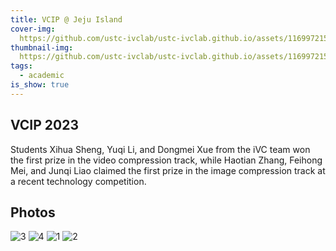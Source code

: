 ```yaml
---
title: VCIP @ Jeju Island
cover-img: 
  https://github.com/ustc-ivclab/ustc-ivclab.github.io/assets/116997215/6899ee6d-655a-40fe-b9fb-e1c0fdf24711
thumbnail-img: 
  https://github.com/ustc-ivclab/ustc-ivclab.github.io/assets/116997215/6bd917d1-7b1e-41b0-a9c7-edf2857a450c
tags:
  - academic
is_show: true
---
```


## VCIP 2023

Students Xihua Sheng, Yuqi Li, and Dongmei Xue from the iVC team won the first prize in the video compression track, while Haotian Zhang, Feihong Mei, and Junqi Liao claimed the first prize in the image compression track at a recent technology competition.

## Photos

![3](https://github.com/ustc-ivclab/ustc-ivclab.github.io/assets/116997215/6bd917d1-7b1e-41b0-a9c7-edf2857a450c)
![4](https://github.com/ustc-ivclab/ustc-ivclab.github.io/assets/116997215/6899ee6d-655a-40fe-b9fb-e1c0fdf24711)
![1](https://github.com/ustc-ivclab/ustc-ivclab.github.io/assets/116997215/41df96e2-1074-4ad6-a471-dde9e8592d1c)
![2](https://github.com/ustc-ivclab/ustc-ivclab.github.io/assets/116997215/8da3d960-8aa5-447a-8db8-6d702e1812ae)
